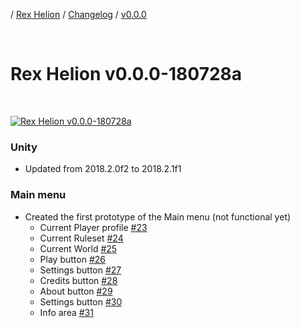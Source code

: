 / [Rex Helion](../../../) / [Changelog](../../) / [v0.0.0](../)

<br>

# Rex Helion v0.0.0-180728a

<br>

[![Rex Helion v0.0.0-180728a](http://img.youtube.com/vi/GklyPLFB0Qc/0.jpg)](http://www.youtube.com/watch?v=GklyPLFB0Qc "Rex Helion v0.0.0-180728a")

### Unity

- Updated from 2018.2.0f2 to 2018.2.1f1

### Main menu

- Created the first prototype of the Main menu (not functional yet)
  - Current Player profile [#23](https://github.com/TaidanaKage/RexHelion/issues/23)
  - Current Ruleset [#24](https://github.com/TaidanaKage/RexHelion/issues/24)
  - Current World [#25](https://github.com/TaidanaKage/RexHelion/issues/25)
  - Play button [#26](https://github.com/TaidanaKage/RexHelion/issues/26)
  - Settings button [#27](https://github.com/TaidanaKage/RexHelion/issues/27)
  - Credits button [#28](https://github.com/TaidanaKage/RexHelion/issues/28)
  - About button [#29](https://github.com/TaidanaKage/RexHelion/issues/29)
  - Settings button [#30](https://github.com/TaidanaKage/RexHelion/issues/30)
  - Info area [#31](https://github.com/TaidanaKage/RexHelion/issues/31)

<br>
<br>
<br>
